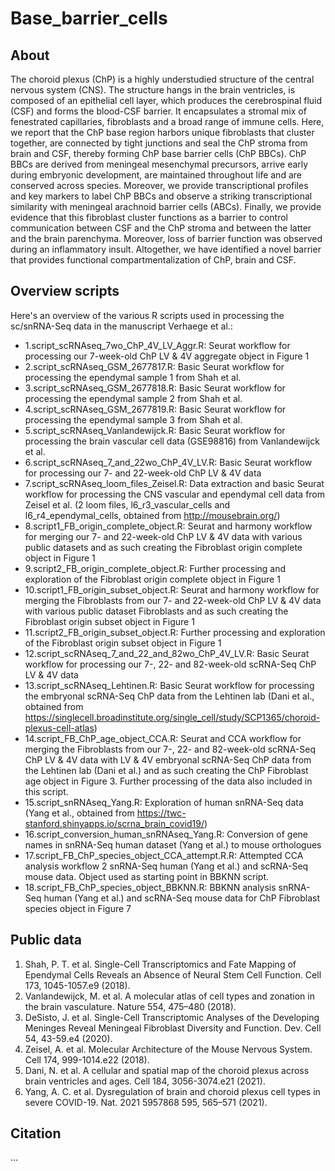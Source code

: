 # Base_barrier_cells

## About

The choroid plexus (ChP) is a highly understudied structure of the central nervous system (CNS). The structure hangs in the brain ventricles, is composed of an epithelial cell layer, which produces the cerebrospinal fluid (CSF) and forms the blood-CSF barrier. It encapsulates a stromal mix of fenestrated capillaries, fibroblasts and a broad range of immune cells. Here, we report that the ChP base region harbors unique fibroblasts that cluster together, are connected by tight junctions and seal the ChP stroma from brain and CSF, thereby forming ChP base barrier cells (ChP BBCs). ChP BBCs are derived from meningeal mesenchymal precursors, arrive early during embryonic development, are maintained throughout life and are conserved across species. Moreover, we provide transcriptional profiles and key markers to label ChP BBCs and observe a striking transcriptional similarity with meningeal arachnoid barrier cells (ABCs). Finally, we provide evidence that this fibroblast cluster functions as a barrier to control communication between CSF and the ChP stroma and between the latter and the brain parenchyma. Moreover, loss of barrier function was observed during an inflammatory insult. Altogether, we have identified a novel barrier that provides functional compartmentalization of ChP, brain and CSF.


## Overview scripts

Here's an overview of the various R scripts used in processing the sc/snRNA-Seq data in the manuscript Verhaege et al.:
- 1.script_scRNAseq_7wo_ChP_4V_LV_Aggr.R: Seurat workflow for processing our 7-week-old ChP LV & 4V aggregate object in Figure 1
- 2.script_scRNAseq_GSM_2677817.R: Basic Seurat workflow for processing the ependymal sample 1 from Shah et al.
- 3.script_scRNAseq_GSM_2677818.R: Basic Seurat workflow for processing the ependymal sample 2 from Shah et al.
- 4.script_scRNAseq_GSM_2677819.R: Basic Seurat workflow for processing the ependymal sample 3 from Shah et al.
- 5.script_scRNAseq_Vanlandewijck.R: Basic Seurat workflow for processing the brain vascular cell data (GSE98816) from Vanlandewijck et al.
- 6.script_scRNAseq_7_and_22wo_ChP_4V_LV.R: Basic Seurat workflow for processing our 7- and 22-week-old ChP LV & 4V data
- 7.script_scRNAseq_loom_files_Zeisel.R: Data extraction and basic Seurat workflow for processing the CNS vascular and ependymal cell data from Zeisel et al. (2 loom files, l6_r3_vascular_cells and l6_r4_ependymal_cells, obtained from http://mousebrain.org/)
- 8.script1_FB_origin_complete_object.R: Seurat and harmony workflow for merging our 7- and 22-week-old ChP LV & 4V data with various public datasets and as such creating the Fibroblast origin complete object in Figure 1
- 9.script2_FB_origin_complete_object.R: Further processing and exploration of the Fibroblast origin complete object in Figure 1
- 10.script1_FB_origin_subset_object.R: Seurat and harmony workflow for merging the Fibroblasts from our 7- and 22-week-old ChP LV & 4V data with various public dataset Fibroblasts and as such creating the Fibroblast origin subset object in Figure 1
- 11.script2_FB_origin_subset_object.R: Further processing and exploration of the Fibroblast origin subset object in Figure 1
- 12.script_scRNAseq_7_and_22_and_82wo_ChP_4V_LV.R: Basic Seurat workflow for processing our 7-, 22- and 82-week-old scRNA-Seq ChP LV & 4V data
- 13.script_scRNAseq_Lehtinen.R: Basic Seurat workflow for processing the embryonal scRNA-Seq ChP data from the Lehtinen lab (Dani et al., obtained from https://singlecell.broadinstitute.org/single_cell/study/SCP1365/choroid-plexus-cell-atlas)
- 14.script_FB_ChP_age_object_CCA.R: Seurat and CCA workflow for merging the Fibroblasts from our 7-, 22- and 82-week-old scRNA-Seq ChP LV & 4V data with LV & 4V embryonal scRNA-Seq ChP data from the Lehtinen lab (Dani et al.) and as such creating the ChP Fibroblast age object in Figure 3. Further processing of the data also included in this script.
- 15.script_snRNAseq_Yang.R: Exploration of human snRNA-Seq data (Yang et al., obtained from https://twc-stanford.shinyapps.io/scrna_brain_covid19/)
- 16.script_conversion_human_snRNAseq_Yang.R: Conversion of gene names in snRNA-Seq human dataset (Yang et al.) to mouse orthologues
- 17.script_FB_ChP_species_object_CCA_attempt.R.R: Attempted CCA analysis workflow 2 snRNA-Seq human (Yang et al.) and scRNA-Seq mouse data. Object used as starting point in BBKNN script.
- 18.script_FB_ChP_species_object_BBKNN.R: BBKNN analysis snRNA-Seq human (Yang et al.) and scRNA-Seq mouse data for ChP Fibroblast species object in Figure 7

## Public data

1.	Shah, P. T. et al. Single-Cell Transcriptomics and Fate Mapping of Ependymal Cells Reveals an Absence of Neural Stem Cell Function. Cell 173, 1045-1057.e9 (2018).
2.	Vanlandewijck, M. et al. A molecular atlas of cell types and zonation in the brain vasculature. Nature 554, 475–480 (2018).
3.	DeSisto, J. et al. Single-Cell Transcriptomic Analyses of the Developing Meninges Reveal Meningeal Fibroblast Diversity and Function. Dev. Cell 54, 43-59.e4 (2020).
4.	Zeisel, A. et al. Molecular Architecture of the Mouse Nervous System. Cell 174, 999-1014.e22 (2018).
5.	Dani, N. et al. A cellular and spatial map of the choroid plexus across brain ventricles and ages. Cell 184, 3056-3074.e21 (2021).
6.	Yang, A. C. et al. Dysregulation of brain and choroid plexus cell types in severe COVID-19. Nat. 2021 5957868 595, 565–571 (2021).

## Citation

...
